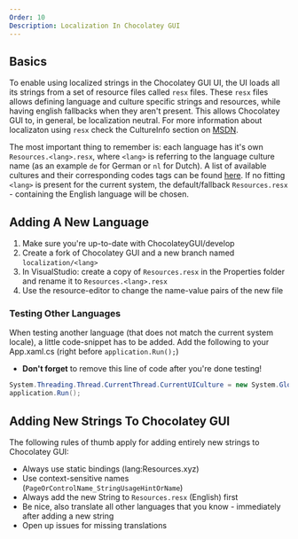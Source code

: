 ```yaml
---
Order: 10
Description: Localization In Chocolatey GUI
---
```


## Basics

To enable using localized strings in the Chocolatey GUI UI, the UI loads all its strings from a set of resource files called `resx` files.
These `resx` files allows defining language and culture specific strings and resources, while having english fallbacks when they aren't present.
This allows Chocolatey GUI to, in general, be localization neutral.
For more information about localizaton using `resx` check the CultureInfo section on [MSDN](https://msdn.microsoft.com/en-us/library/system.globalization.cultureinfo(v=vs.110).aspx).

The most important thing to remember is: each language has it's own `Resources.<lang>.resx`, where `<lang>` is referring to the language culture name (as an example `de` for German or `nl` for Dutch).
A list of available cultures and their corresponding codes tags can be found [here](https://msdn.microsoft.com/en-us/library/cc233982.aspx).
If no fitting `<lang>` is present for the current system, the default/fallback `Resources.resx` - containing the English language will be chosen.

## Adding A New Language

1. Make sure you're up-to-date with ChocolateyGUI/develop
2. Create a fork of Chocolatey GUI and a new branch named `localization/<lang>`
3. In VisualStudio: create a copy of `Resources.resx` in the Properties folder and rename it to `Resources.<lang>.resx`
4. Use the resource-editor to change the name-value pairs of the new file

### Testing Other Languages

When testing another language (that does not match the current system locale), a little code-snippet has to be added.
Add the following to your App.xaml.cs (right before `application.Run();`)

* **Don't forget** to remove this line of code after you're done testing!

```cs
System.Threading.Thread.CurrentThread.CurrentUICulture = new System.Globalization.CultureInfo("<lang>");
application.Run();
```

## Adding New Strings To Chocolatey GUI

The following rules of thumb apply for adding entirely new strings to Chocolatey GUI:

* Always use static bindings (lang:Resources.xyz)
* Use context-sensitive names (`PageOrControlName_StringUsageHintOrName`)
* Always add the new String to `Resources.resx` (English) first
* Be nice, also translate all other languages that you know - immediately after adding a new string
* Open up issues for missing translations

